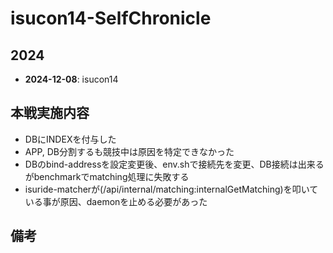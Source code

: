 # isucon14-SelfChronicle

## 2024
- **2024-12-08**: isucon14

## 本戦実施内容
- DBにINDEXを付与した
- APP, DB分割するも競技中は原因を特定できなかった
 - DBのbind-addressを設定変更後、env.shで接続先を変更、DB接続は出来るがbenchmarkでmatching処理に失敗する
 - isuride-matcherが(/api/internal/matching:internalGetMatching)を叩いている事が原因、daemonを止める必要があった

## 備考
